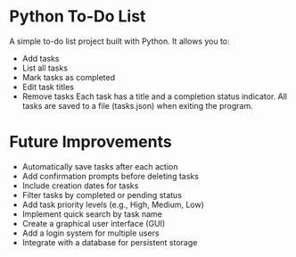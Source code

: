 # Python To-Do List
A simple to-do list project built with Python. It allows you to:
- Add tasks
- List all tasks
- Mark tasks as completed
- Edit task titles
- Remove tasks
Each task has a title and a completion status indicator.
All tasks are saved to a file (tasks.json) when exiting the program.

# Future Improvements
- Automatically save tasks after each action
- Add confirmation prompts before deleting tasks
- Include creation dates for tasks
- Filter tasks by completed or pending status
- Add task priority levels (e.g., High, Medium, Low)
- Implement quick search by task name
- Create a graphical user interface (GUI)
- Add a login system for multiple users
- Integrate with a database for persistent storage
